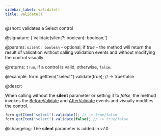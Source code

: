 ```yaml
---
sidebar_label: validate()
title: validate()
---          
```


@short: validates a Select control

@signature: {'validate(silent?: boolean): boolean;'}

@params:
`silent: boolean` - optional, if *true* - the method will return the result of validation without calling validation events and without modifying the control visually

@returns:
`true`, if a control is valid; otherwise, `false`.

@example:
form.getItem("select").validate(true);
// -> true/false

@descr:

When calling without the  **silent** parameter or setting it to *false*, the method invokes the [BeforeValidate](form/api/select/select_beforevalidate_event.md) and [AfterValidate](form/api/select/select_aftervalidate_event.md) events and visually modifies the control.

~~~js
form.getItem("select").validate(); // -> true/false
form.getItem("select").validate(false); // -> true/false
~~~

@changelog:
The **silent** parameter is added in v7.0